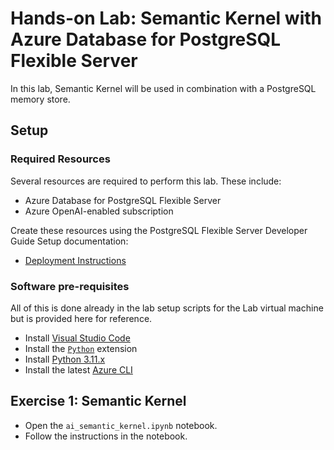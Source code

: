 # Hands-on Lab: Semantic Kernel with Azure Database for PostgreSQL Flexible Server

In this lab, Semantic Kernel will be used in combination with a PostgreSQL memory store.

## Setup

### Required Resources

Several resources are required to perform this lab. These include:

- Azure Database for PostgreSQL Flexible Server
- Azure OpenAI-enabled subscription

Create these resources using the PostgreSQL Flexible Server Developer Guide Setup documentation:

- [Deployment Instructions](../../../11_03_Setup/00_Template_Deployment_Instructions.md)

### Software pre-requisites

All of this is done already in the lab setup scripts for the Lab virtual machine but is provided here for reference.

- Install [Visual Studio Code](https://code.visualstudio.com/download)
- Install the [`Python`](https://marketplace.visualstudio.com/items?itemName=ms-python.python) extension
- Install [Python 3.11.x](https://www.python.org/downloads/)
- Install the latest [Azure CLI](https://learn.microsoft.com/en-us/cli/azure/install-azure-cli-windows?tabs=powershell)

## Exercise 1: Semantic Kernel

- Open the `ai_semantic_kernel.ipynb` notebook.
- Follow the instructions in the notebook.
